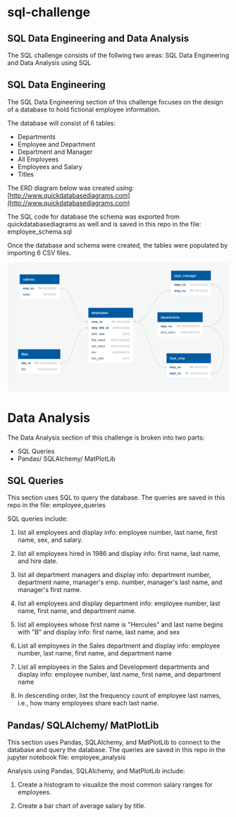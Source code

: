 # sql-challenge

## SQL Data Engineering and Data Analysis 



The SQL challenge consists of the follwing two areas:   SQL Data Engineering and Data Analysis using SQL


## SQL Data Engineering
The SQL Data Engineering section of this challenge focuses on the design of a database to hold fictional employee information.  

The database will consist of 6 tables:
 * Departments
 * Employee and Department
 * Department and Manager
 * All Employees
 * Employees and Salary
 * Titles

The ERD diagram below was created using:  [http://www.quickdatabasediagrams.com](http://www.quickdatabasediagrams.com)

The SQL code for database the schema was exported from quickdatabasediagrams as well and is saved in this repo in the file:    employee_schema.sql

Once the database and schema were created, the tables were populated by importing 6 CSV files.

![erd](/employee_sql/employeeerd.PNG)


# Data Analysis
The Data Analysis section of this challenge is broken into two parts:

* SQL Queries
* Pandas/ SQLAlchemy/ MatPlotLib

## SQL Queries

This section uses SQL to query the database.  The queries are saved in this repo in the file:   employee_queries

SQL queries include:

1. list all employees and display info:  employee number, last name, first name, sex, and salary.

2. list all employees hired in 1986 and display info:  first name, last name, and hire date.

3. list all department managers and display info:  department number, department name, manager's emp. number, manager's last name, and manager's first name.

4. list all employees and display department info:  employee number, last name, first name, and department name.

5. list all employees whose first name is "Hercules" and last name begins with "B" and display info:  first name, last name, and sex

6. List all employees in the Sales department and display info:  employee number, last name, first name, and department name
	
7. List all employees in the Sales and Development departments and display info:  employee number, last name, first name, and department name

8. In descending order, list the frequency count of employee last names, i.e., how many employees share each last name.

## Pandas/ SQLAlchemy/ MatPlotLib

This section uses Pandas, SQLAlchemy, and MatPlotLib to connect to the database and query the database.  The queries are saved in this repo in the jupyter notebook file:   employee_analysis

Analysis using Pandas, SQLAlchemy, and MatPlotLib include:

1. Create a histogram to visualize the most common salary ranges for employees.

2. Create a bar chart of average salary by title.

